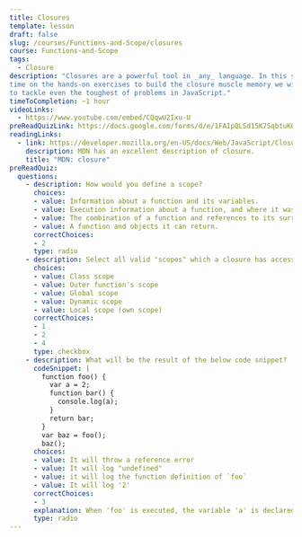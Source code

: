 ```yaml
---
title: Closures
template: lesson
draft: false
slug: /courses/Functions-and-Scope/closures
course: Functions-and-Scope
tags:
  - Closure
description: "Closures are a powerful tool in _any_ language. In this session let's spend the
time on the hands-on exercises to build the closure muscle memory we will need
to tackle even the toughest of problems in JavaScript."
timeToCompletion: ~1 hour
videoLinks: 
  - https://www.youtube.com/embed/CQqwU2Ixu-U
preReadQuizLink: https://docs.google.com/forms/d/e/1FAIpQLSd15K7SqbtuKOMb8SXQKniNHzwdnFTVBkAWn6ie8ReezcmGqA/viewform
readingLinks: 
  - link: https://developer.mozilla.org/en-US/docs/Web/JavaScript/Closures
    description: MDN has an excellent description of closure.
    title: "MDN: closure"
preReadQuiz:
  questions:
    - description: How would you define a scope?
      choices:
      - value: Information about a function and its variables.
      - value: Execution information about a function, and where it was called from.
      - value: The combination of a function and references to its surrounding environment.  
      - value: A function and objects it can return.
      correctChoices:
      - 2
      type: radio
    - description: Select all valid "scopes" which a closure has access to.
      choices:
      - value: Class scope
      - value: Outer function's scope
      - value: Global scope
      - value: Dynamic scope
      - value: Local scope (own scope)
      correctChoices:
      - 1
      - 2
      - 4
      type: checkbox
    - description: What will be the result of the below code snippet?
      codeSnippet: |
        function foo() {
          var a = 2;
          function bar() {
            console.log(a);
          }
          return bar;
        }
        var baz = foo();
        baz();
      choices:
      - value: It will throw a reference error
      - value: It will log "undefined"
      - value: it will log the function definition of `foo`
      - value: It will log '2'
      correctChoices:
      - 3
      explanation: When 'foo' is executed, the variable 'a' is declared with a value of 2. When the function 'baz' is executed, the function 'bar' (returned by 'foo') remembers that it has the variable 'a' in its scope, and returns its value of 2.
      type: radio
--- 
```

